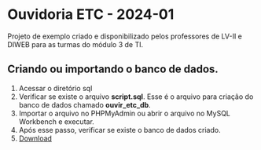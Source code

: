 # Ouvidoria ETC - 2024-01

Projeto de exemplo criado e disponibilizado pelos professores de LV-II e DIWEB para as turmas do módulo 3 de TI.

## Criando ou importando o banco de dados.

1. Acessar o diretório sql
2. Verificar se existe o arquivo **script.sql**. Esse é o arquivo para criação do banco de dados chamado **ouvir_etc_db**.
3. Importar o arquivo no PHPMyAdmin ou abrir o arquivo no MySQL Workbench e executar.
4. Após esse passo, verificar se existe o banco de dados criado.
5. [Download](https://github.com/RoniePetersonDF2/2024-01-pcc/blob/main/scripts/script.sql)



